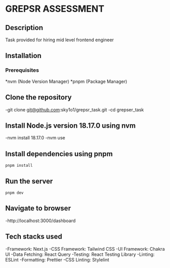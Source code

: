 # GREPSR ASSESSMENT

## Description

Task provided for hiring mid level frontend engineer

## Installation

### Prerequisites

*nvm (Node Version Manager)
*pnpm (Package Manager)

## Clone the repository

-git clone git@github.com:sky1o1/grepsr_task.git
-cd grepser_task

## Install Node.js version 18.17.0 using nvm

-nvm install 18.17.0
-nvm use

## Install dependencies using pnpm

```
pnpm install
```

## Run the server

```
pnpm dev
```

## Navigate to browser

-http://localhost:3000/dashboard

## Tech stacks used

-Framework: Next.js
-CSS Framework: Tailwind CSS
-UI Framework: Chakra UI
-Data Fetching: React Query
-Testing: React Testing Library
-Linting: ESLint
-Formatting: Prettier
-CSS Linting: Stylelint
